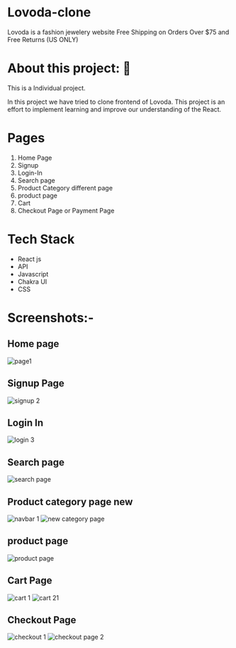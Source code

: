  # Lovoda-clone
Lovoda is a fashion jewelery website Free Shipping on Orders Over $75 and Free Returns (US ONLY)

# About this project: 🙌
This is a Individual project.

In this project we have tried to clone frontend of Lovoda. This project is an effort to implement learning and
improve our understanding of the React.
 
 
 # Pages 
1. Home Page
2. Signup
3. Login-In
4. Search page
5. Product Category different page
6. product page
7. Cart
8. Checkout Page or Payment Page

# Tech Stack
* React js
* API
* Javascript
* Chakra UI
* CSS

# Screenshots:-

##   Home page 
 



![page1](https://user-images.githubusercontent.com/92791586/187071182-50ba9664-c28e-4728-a1e1-9a0e2eccfe35.PNG)


 
##  Signup Page
![signup 2](https://user-images.githubusercontent.com/92791586/187071187-f3506b8b-0138-424c-aa42-7ae20f4514a0.PNG)
 
## Login In
![login 3](https://user-images.githubusercontent.com/92791586/187071173-4045e141-431b-4c05-aee9-1ee911be2a6c.PNG)
 
## Search page

![search page](https://user-images.githubusercontent.com/92791586/187071190-c6e9e2ec-c04c-46ec-87f8-707dfea42a98.PNG)
 
## Product category page new
 
![navbar 1](https://user-images.githubusercontent.com/92791586/187071177-0725d48a-7605-4054-895b-a6c283acd79c.PNG)
 ![new category page](https://user-images.githubusercontent.com/92791586/187071680-8113652e-cd0a-4a85-be2c-1109a518a2c3.PNG)

## product page
![product page](https://user-images.githubusercontent.com/92791586/187071268-d3014238-5812-474c-b943-ad5a360dcaf1.PNG)
  
## Cart Page
 ![cart 1](https://user-images.githubusercontent.com/92791586/187071602-1211204d-8a82-4674-ac2f-9b21ec127b14.PNG)
 ![cart 21](https://user-images.githubusercontent.com/92791586/187071795-0649c0e4-7f4a-41d5-ac9a-f44e0e374015.PNG)
  
## Checkout Page
![checkout 1](https://user-images.githubusercontent.com/92791586/187071165-208472ec-cb07-48d4-bf8a-05a72fe1f7fb.PNG)
 ![checkout page 2](https://user-images.githubusercontent.com/92791586/187071597-0d95db90-9409-4b4a-b7cd-319b6099cb35.PNG)



 
 
